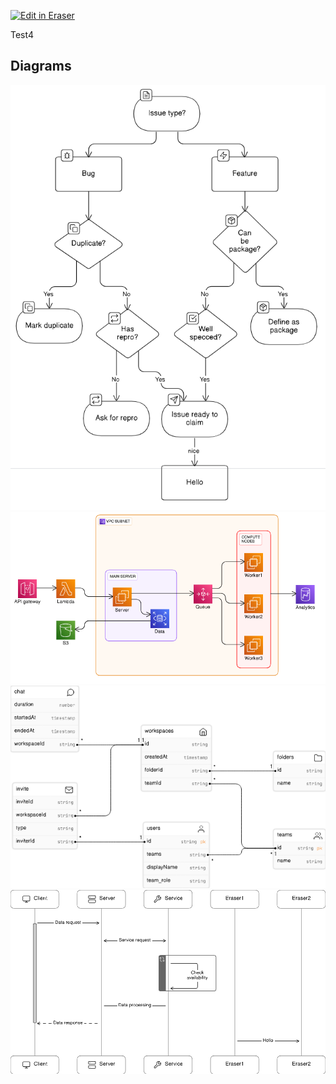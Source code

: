 <p><a target="_blank" href="https://eraser-qa.web.app/workspace/ABfIC4twzuwMxbish1Jx" id="edit-in-eraser-github-link"><img alt="Edit in Eraser" src="https://firebasestorage.googleapis.com/v0/b/second-petal-295822.appspot.com/o/images%2Fgithub%2FOpen%20in%20Eraser.svg?alt=media&amp;token=968381c8-a7e7-472a-8ed6-4a6626da5501"></a></p>

Test4


<!-- eraser-additional-content -->
## Diagrams
<!-- eraser-additional-files -->
<a href="/functions/README-flowchart-1.eraserdiagram" data-element-id="gIuv6mwm-_Us7kM-9uLrD"><img src="/.eraser/ABfIC4twzuwMxbish1Jx___Dd70dhsgniPyXUCKLav8Fk1MTv12___---diagram----c6ff498dac213fb01389a923dd072fcf.png" alt="" data-element-id="gIuv6mwm-_Us7kM-9uLrD" /></a>
<a href="/functions/README-cloud-architecture-2.eraserdiagram" data-element-id="HsdYjGDI9reqGeboc9Omk"><img src="/.eraser/ABfIC4twzuwMxbish1Jx___Dd70dhsgniPyXUCKLav8Fk1MTv12___---diagram----097217e93dc3be010f7686558aa2c887.png" alt="" data-element-id="HsdYjGDI9reqGeboc9Omk" /></a>
<a href="/functions/README-entity-relationship-3.eraserdiagram" data-element-id="PGf3S2dAsV6ccPcS134XF"><img src="/.eraser/ABfIC4twzuwMxbish1Jx___Dd70dhsgniPyXUCKLav8Fk1MTv12___---diagram----96579b00c6de1dcea7933f206b281a90.png" alt="" data-element-id="PGf3S2dAsV6ccPcS134XF" /></a>
<a href="/functions/README-sequence-diagram-4.eraserdiagram" data-element-id="jQUtemQYqKmUcng-BXns1"><img src="/.eraser/ABfIC4twzuwMxbish1Jx___Dd70dhsgniPyXUCKLav8Fk1MTv12___---diagram----3ea6ee136ed1ab78318ccb5632ad3be6.png" alt="" data-element-id="jQUtemQYqKmUcng-BXns1" /></a>
<!-- end-eraser-additional-files -->
<!-- end-eraser-additional-content -->
<!--- Eraser file: https://eraser-qa.web.app/workspace/ABfIC4twzuwMxbish1Jx --->